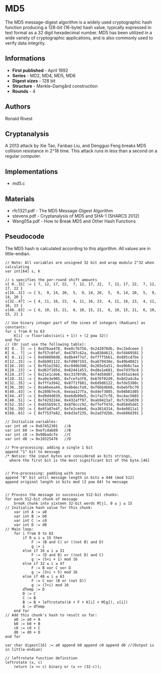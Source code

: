 # MD5

The MD5 message-digest algorithm is a widely used cryptographic hash function producing a 128-bit (16-byte) hash value, typically expressed in text format as a 32 digit hexadecimal number. MD5 has been utilized in a wide variety of cryptographic applications, and is also commonly used to verify data integrity.

## Informations

* __First published__ - April 1992
* __Series__ - MD2, MD4, MD5, MD6
* __Digest sizes__ - 128 bit
* __Structure__ - Merkle–Damgård construction
* __Rounds__ - 4

## Authors

Ronald Rivest

## Cryptanalysis

A 2013 attack by Xie Tao, Fanbao Liu, and Dengguo Feng breaks MD5 collision resistance in 2^18 time. This attack runs in less than a second on a regular computer.

## Implementations

- md5.c

## Materials

- rfc1321.pdf - The MD5 Message-Digest Algorithm
- stevens.pdf - Cryptanalysis of MD5 and SHA-1 (SHARCS 2012)
- Wang05a.pdf - How to Break MD5 and Other Hash Functions

## Pseudocode

The MD5 hash is calculated according to this algorithm. All values are in little-endian.

```
// Note: All variables are unsigned 32 bit and wrap modulo 2^32 when calculating
var int[64] s, K

// s specifies the per-round shift amounts
s[ 0..15] := { 7, 12, 17, 22,  7, 12, 17, 22,  7, 12, 17, 22,  7, 12, 17, 22 }
s[16..31] := { 5,  9, 14, 20,  5,  9, 14, 20,  5,  9, 14, 20,  5,  9, 14, 20 }
s[32..47] := { 4, 11, 16, 23,  4, 11, 16, 23,  4, 11, 16, 23,  4, 11, 16, 23 }
s[48..63] := { 6, 10, 15, 21,  6, 10, 15, 21,  6, 10, 15, 21,  6, 10, 15, 21 }

// Use binary integer part of the sines of integers (Radians) as constants:
for i from 0 to 63
    K[i] := floor(abs(sin(i + 1)) × (2 pow 32))
end for
// (Or just use the following table):
K[ 0.. 3] := { 0xd76aa478, 0xe8c7b756, 0x242070db, 0xc1bdceee }
K[ 4.. 7] := { 0xf57c0faf, 0x4787c62a, 0xa8304613, 0xfd469501 }
K[ 8..11] := { 0x698098d8, 0x8b44f7af, 0xffff5bb1, 0x895cd7be }
K[12..15] := { 0x6b901122, 0xfd987193, 0xa679438e, 0x49b40821 }
K[16..19] := { 0xf61e2562, 0xc040b340, 0x265e5a51, 0xe9b6c7aa }
K[20..23] := { 0xd62f105d, 0x02441453, 0xd8a1e681, 0xe7d3fbc8 }
K[24..27] := { 0x21e1cde6, 0xc33707d6, 0xf4d50d87, 0x455a14ed }
K[28..31] := { 0xa9e3e905, 0xfcefa3f8, 0x676f02d9, 0x8d2a4c8a }
K[32..35] := { 0xfffa3942, 0x8771f681, 0x6d9d6122, 0xfde5380c }
K[36..39] := { 0xa4beea44, 0x4bdecfa9, 0xf6bb4b60, 0xbebfbc70 }
K[40..43] := { 0x289b7ec6, 0xeaa127fa, 0xd4ef3085, 0x04881d05 }
K[44..47] := { 0xd9d4d039, 0xe6db99e5, 0x1fa27cf8, 0xc4ac5665 }
K[48..51] := { 0xf4292244, 0x432aff97, 0xab9423a7, 0xfc93a039 }
K[52..55] := { 0x655b59c3, 0x8f0ccc92, 0xffeff47d, 0x85845dd1 }
K[56..59] := { 0x6fa87e4f, 0xfe2ce6e0, 0xa3014314, 0x4e0811a1 }
K[60..63] := { 0xf7537e82, 0xbd3af235, 0x2ad7d2bb, 0xeb86d391 }

// Initialize variables:
var int a0 := 0x67452301   //A
var int b0 := 0xefcdab89   //B
var int c0 := 0x98badcfe   //C
var int d0 := 0x10325476   //D

// Pre-processing: adding a single 1 bit
append "1" bit to message
/* Notice: the input bytes are considered as bits strings,
  where the first bit is the most significant bit of the byte.[46]


// Pre-processing: padding with zeros
append "0" bit until message length in bits ≡ 448 (mod 512)
append original length in bits mod (2 pow 64) to message


// Process the message in successive 512-bit chunks:
for each 512-bit chunk of message
    break chunk into sixteen 32-bit words M[j], 0 ≤ j ≤ 15
// Initialize hash value for this chunk:
    var int A := a0
    var int B := b0
    var int C := c0
    var int D := d0
// Main loop:
    for i from 0 to 63
        if 0 ≤ i ≤ 15 then
            F := (B and C) or ((not B) and D)
            g := i
        else if 16 ≤ i ≤ 31
            F := (D and B) or ((not D) and C)
            g := (5×i + 1) mod 16
        else if 32 ≤ i ≤ 47
            F := B xor C xor D
            g := (3×i + 5) mod 16
        else if 48 ≤ i ≤ 63
            F := C xor (B or (not D))
            g := (7×i) mod 16
        dTemp := D
        D := C
        C := B
        B := B + leftrotate((A + F + K[i] + M[g]), s[i])
        A := dTemp
    end for
// Add this chunk's hash to result so far:
    a0 := a0 + A
    b0 := b0 + B
    c0 := c0 + C
    d0 := d0 + D
end for

var char digest[16] := a0 append b0 append c0 append d0 //(Output is in little-endian)

// leftrotate function definition
leftrotate (x, c)
    return (x << c) binary or (x >> (32-c));
```